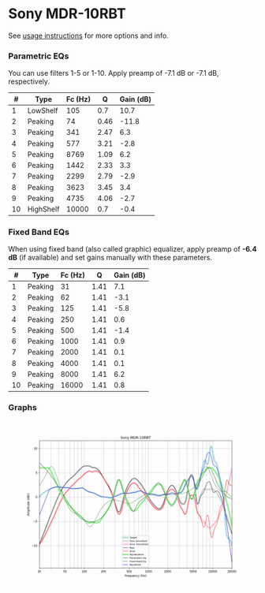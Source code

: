 # Sony MDR-10RBT
See [usage instructions](https://github.com/jaakkopasanen/AutoEq#usage) for more options and info.

### Parametric EQs
You can use filters 1-5 or 1-10. Apply preamp of -7.1 dB or -7.1 dB, respectively.

|   # | Type      |   Fc (Hz) |    Q |   Gain (dB) |
|-----|-----------|-----------|------|-------------|
|   1 | LowShelf  |       105 | 0.7  |        10.7 |
|   2 | Peaking   |        74 | 0.46 |       -11.8 |
|   3 | Peaking   |       341 | 2.47 |         6.3 |
|   4 | Peaking   |       577 | 3.21 |        -2.8 |
|   5 | Peaking   |      8769 | 1.09 |         6.2 |
|   6 | Peaking   |      1442 | 2.33 |         3.3 |
|   7 | Peaking   |      2299 | 2.79 |        -2.9 |
|   8 | Peaking   |      3623 | 3.45 |         3.4 |
|   9 | Peaking   |      4735 | 4.06 |        -2.7 |
|  10 | HighShelf |     10000 | 0.7  |        -0.4 |

### Fixed Band EQs
When using fixed band (also called graphic) equalizer, apply preamp of **-6.4 dB** (if available) and set gains manually with these parameters.

|   # | Type    |   Fc (Hz) |    Q |   Gain (dB) |
|-----|---------|-----------|------|-------------|
|   1 | Peaking |        31 | 1.41 |         7.1 |
|   2 | Peaking |        62 | 1.41 |        -3.1 |
|   3 | Peaking |       125 | 1.41 |        -5.8 |
|   4 | Peaking |       250 | 1.41 |         0.6 |
|   5 | Peaking |       500 | 1.41 |        -1.4 |
|   6 | Peaking |      1000 | 1.41 |         0.9 |
|   7 | Peaking |      2000 | 1.41 |         0.1 |
|   8 | Peaking |      4000 | 1.41 |         0.1 |
|   9 | Peaking |      8000 | 1.41 |         6.2 |
|  10 | Peaking |     16000 | 1.41 |         0.8 |

### Graphs
![](./Sony%20MDR-10RBT.png)
